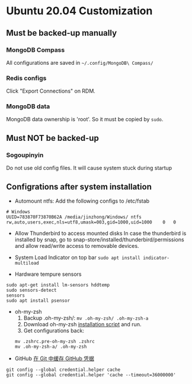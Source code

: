 # Ubuntu 20.04 Customization

## Must be backed-up manually

### MongoDB Compass
All configurations are saved in
`~/.config/MongoDB\ Compass/`

### Redis configs
Click "Export Connections" on RDM.

### MongoDB data
MongoDB data ownership is 'root'. So it must be copied by `sudo`.

## Must NOT be backed-up
### Sogoupinyin
 Do not use old config files. It will cause system stuck during startup

## Configrations after system installation
* Automount ntfs:
 Add the following configs to /etc/fstab
 ```
 # Windows
UUID=783870F73870B62A /media/jinzhong/Windows/ ntfs rw,auto,users,exec,nls=utf8,umask=003,gid=1000,uid=1000    0   0
 ```

* Allow Thunderbird to access mounted disks
In case the thunderbird is installed by snap, go to snap-store/installed/thunderbird/permissions and allow read/write access to removable devices.


* System Load Indicator on top bar
`sudo apt install indicator-multiload`

* Hardware tempure sensors
```
sudo apt-get install lm-sensors hddtemp
sudo sensors-detect
sensors
sudo apt install psensor
```

* oh-my-zsh
  1. Backup .oh-my-zsh/:
  `mv .oh-my-zsh/ .oh-my-zsh-a`
  2. Download oh-my-zsh [installation script](https://raw.githubusercontent.com/ohmyzsh/ohmyzsh/master/tools/install.sh) and run.
  3. Get configurations back:
  ```
  mv .zshrc.pre-oh-my-zsh .zshrc
  mv .oh-my-zsh-a/ .oh-my-zsh
  ```
* GitHub
[在 Git 中缓存 GitHub 凭据](https://docs.github.com/cn/free-pro-team@latest/github/using-git/caching-your-github-credentials-in-git)
```
git config --global credential.helper cache
git config --global credential.helper 'cache --timeout=36000000'
```
